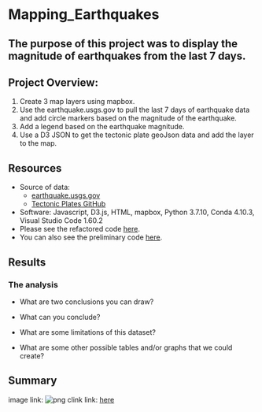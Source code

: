 # Mapping_Earthquakes

## The purpose of this project was to display the magnitude of earthquakes from the last 7 days.

## Project Overview:
1. Create 3 map layers using mapbox.
2. Use the earthquake.usgs.gov to pull the last 7 days of earthquake data and add circle markers based on the magnitude of the earthquake.
3. Add a legend based on the earthquake magnitude.
4. Use a D3 JSON to get the tectonic plate geoJson data and add the layer to the map.

## Resources
- Source of data: 
    - [earthquake.usgs.gov](https://earthquake.usgs.gov) 
    - [Tectonic Plates GitHub](https://github.com/fraxen/tectonicplates) 
- Software: Javascript, D3.js, HTML, mapbox, Python 3.7.10, Conda 4.10.3, Visual Studio Code 1.60.2
- Please see the refactored code [here](https://github.com/mthalken/Mapping_Earthquakes/tree/main/static).
- You can also see the preliminary code [here](https://github.com/mthalken/Mapping_Earthquakes/tree/main/Prep_Code).

## Results 
### The analysis
- What are two conclusions you can draw?

- What can you conclude?

- What are some limitations of this dataset?

- What are some other possible tables and/or graphs that we could create?

## Summary




image link: ![png](link)
clink link: [here](link)
